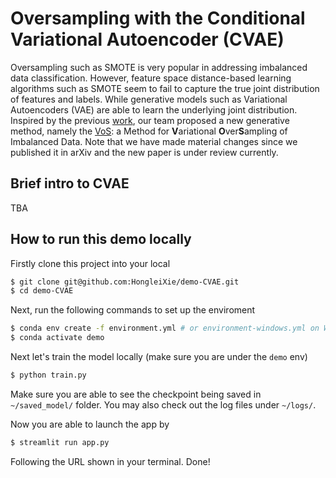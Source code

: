 # Oversampling with the Conditional Variational Autoencoder (CVAE)
Oversampling such as SMOTE is very popular in addressing imbalanced data classification. 
However, feature space distance-based learning algorithms such as 
SMOTE seem to fail to capture the true joint distribution 
of features and labels. While generative models such as 
Variational Autoencoders (VAE) are able to learn the underlying 
joint distribution. Inspired by the previous [work](https://arxiv.org/abs/1406.5298), 
our team proposed a new generative method, namely the [VoS](https://arxiv.org/abs/1809.02596): 
a Method for **V**ariational **O**ver**S**ampling of Imbalanced Data. 
Note that we have made material changes since we published it in arXiv and the new paper is under review currently.

## Brief intro to CVAE
TBA


## How to run this demo locally
Firstly clone this project into your local
```bash
$ git clone git@github.com:HongleiXie/demo-CVAE.git
$ cd demo-CVAE
```
Next, run the following commands to set up the enviroment
```bash
$ conda env create -f environment.yml # or environment-windows.yml on Windows
$ conda activate demo
```
Next let's train the model locally (make sure you are under the `demo` env)
```bash
$ python train.py
```
Make sure you are able to see the checkpoint being saved in `~/saved_model/` folder.
You may also check out the log files under `~/logs/`.

Now you are able to launch the app by
```bash
$ streamlit run app.py
```
Following the URL shown in your terminal. 
Done!

